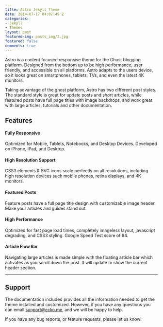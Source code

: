 ```yaml
---
title: Astro Jekyll Theme
date: 2014-07-17 04:07:49 Z
categories:
- Jekyll
- Themes
layout: post
featured-img: posts_img/2.jpg
featured: false
comments: true
---
```


Astro is a content focused responsive theme for the Ghost blogging platform. Designed from the bottom up to be high performance, user friendly, and accessible on all platforms. Astro adapts to the users device, so it looks great on smartphones, tablets, TVs, and even the latest 4K monitors.

<!--more-->

Taking advantage of the ghost platform, Astro has two different post styles. The standard style is great for update posts and short articles, while featured posts have full page titles with image backdrops, and work great with large articles, tutorials and other documentation.

## Features

#### <i class="fa fa-arrows-h"></i> Fully Responsive
Optimized for Mobile, Tablets, Notebooks, and Desktop Devices. Developed on iPhone, iPad, and Desktop.

#### <i class="fa fa-expand"></i> High Resolution Support
CSS3 elements & SVG icons scale perfectly on all resolutions, including high resolution devices such mobile phones, retina displays, and 4K monitors.

#### <i class="fa fa-cog"></i> Featured Posts
Feature posts have a full page title design with customizable image header. Make your articles and guides stand out.

#### <i class="fa fa-spinner"></i> High Performance
Optimized for fast page load times, completely imageless layout, javascript degrading, and CSS3 styling. Google Speed Test score of 94.

#### <i class="fa fa-sort-amount-desc"></i> Article Flow Bar
Navigating large articles is made simple with the floating article bar which activates as you scroll down the post. It will update to show the current header section.

***

## Support

The documentation included provides all the information needed to get the theme installed and customized. However, if you have any questions you can email support@ecko.me, and we will be happy to help.

If you have any bug reports, or feature requests, please let us know!